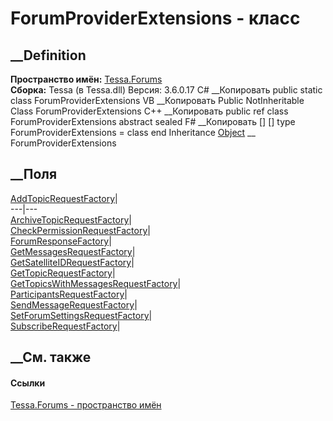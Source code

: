 # ForumProviderExtensions - класс
##  __Definition
 **Пространство имён:** [Tessa.Forums](N_Tessa_Forums.htm)  
 **Сборка:** Tessa (в Tessa.dll) Версия: 3.6.0.17
C# __Копировать
     public static class ForumProviderExtensions
VB __Копировать
     Public NotInheritable Class ForumProviderExtensions
C++ __Копировать
     public ref class ForumProviderExtensions abstract sealed
F# __Копировать
     [<AbstractClassAttribute>]
    [<SealedAttribute>]
    type ForumProviderExtensions = class end
Inheritance
    [Object](https://learn.microsoft.com/dotnet/api/system.object) __ ForumProviderExtensions
##  __Поля
[AddTopicRequestFactory](F_Tessa_Forums_ForumProviderExtensions_AddTopicRequestFactory.htm)|  
---|---  
[ArchiveTopicRequestFactory](F_Tessa_Forums_ForumProviderExtensions_ArchiveTopicRequestFactory.htm)|  
[CheckPermissionRequestFactory](F_Tessa_Forums_ForumProviderExtensions_CheckPermissionRequestFactory.htm)|  
[ForumResponseFactory](F_Tessa_Forums_ForumProviderExtensions_ForumResponseFactory.htm)|  
[GetMessagesRequestFactory](F_Tessa_Forums_ForumProviderExtensions_GetMessagesRequestFactory.htm)|  
[GetSatelliteIDRequestFactory](F_Tessa_Forums_ForumProviderExtensions_GetSatelliteIDRequestFactory.htm)|  
[GetTopicRequestFactory](F_Tessa_Forums_ForumProviderExtensions_GetTopicRequestFactory.htm)|  
[GetTopicsWithMessagesRequestFactory](F_Tessa_Forums_ForumProviderExtensions_GetTopicsWithMessagesRequestFactory.htm)|  
[ParticipantsRequestFactory](F_Tessa_Forums_ForumProviderExtensions_ParticipantsRequestFactory.htm)|  
[SendMessageRequestFactory](F_Tessa_Forums_ForumProviderExtensions_SendMessageRequestFactory.htm)|  
[SetForumSettingsRequestFactory](F_Tessa_Forums_ForumProviderExtensions_SetForumSettingsRequestFactory.htm)|  
[SubscribeRequestFactory](F_Tessa_Forums_ForumProviderExtensions_SubscribeRequestFactory.htm)|  
## __См. также
#### Ссылки
[Tessa.Forums - пространство имён](N_Tessa_Forums.htm)
